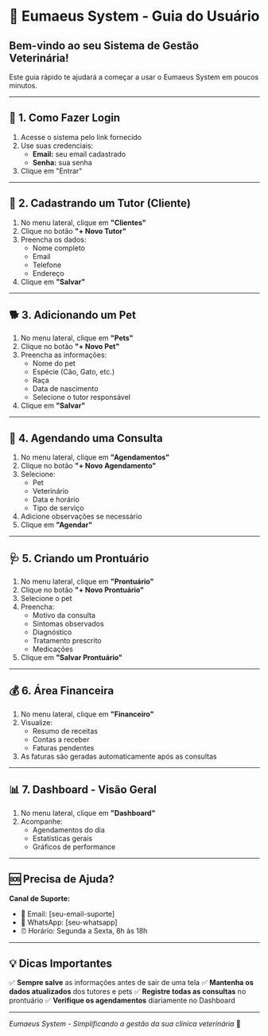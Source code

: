 # 🐾 Eumaeus System - Guia do Usuário

## Bem-vindo ao seu Sistema de Gestão Veterinária!

Este guia rápido te ajudará a começar a usar o Eumaeus System em poucos minutos.

---

## 🔐 1. Como Fazer Login

1. Acesse o sistema pelo link fornecido
2. Use suas credenciais:
   - **Email:** seu email cadastrado
   - **Senha:** sua senha
3. Clique em "Entrar"

---

## 👥 2. Cadastrando um Tutor (Cliente)

1. No menu lateral, clique em **"Clientes"**
2. Clique no botão **"+ Novo Tutor"**
3. Preencha os dados:
   - Nome completo
   - Email
   - Telefone
   - Endereço
4. Clique em **"Salvar"**

---

## 🐕 3. Adicionando um Pet

1. No menu lateral, clique em **"Pets"**
2. Clique no botão **"+ Novo Pet"**
3. Preencha as informações:
   - Nome do pet
   - Espécie (Cão, Gato, etc.)
   - Raça
   - Data de nascimento
   - Selecione o tutor responsável
4. Clique em **"Salvar"**

---

## 📅 4. Agendando uma Consulta

1. No menu lateral, clique em **"Agendamentos"**
2. Clique no botão **"+ Novo Agendamento"**
3. Selecione:
   - Pet
   - Veterinário
   - Data e horário
   - Tipo de serviço
4. Adicione observações se necessário
5. Clique em **"Agendar"**

---

## 🩺 5. Criando um Prontuário

1. No menu lateral, clique em **"Prontuário"**
2. Clique no botão **"+ Novo Prontuário"**
3. Selecione o pet
4. Preencha:
   - Motivo da consulta
   - Sintomas observados
   - Diagnóstico
   - Tratamento prescrito
   - Medicações
5. Clique em **"Salvar Prontuário"**

---

## 💰 6. Área Financeira

1. No menu lateral, clique em **"Financeiro"**
2. Visualize:
   - Resumo de receitas
   - Contas a receber
   - Faturas pendentes
3. As faturas são geradas automaticamente após as consultas

---

## 📊 7. Dashboard - Visão Geral

1. No menu lateral, clique em **"Dashboard"**
2. Acompanhe:
   - Agendamentos do dia
   - Estatísticas gerais
   - Gráficos de performance

---

## 🆘 Precisa de Ajuda?

**Canal de Suporte:**
- 📧 Email: [seu-email-suporte]
- 📱 WhatsApp: [seu-whatsapp]
- ⏰ Horário: Segunda a Sexta, 8h às 18h

---

## 💡 Dicas Importantes

✅ **Sempre salve** as informações antes de sair de uma tela
✅ **Mantenha os dados atualizados** dos tutores e pets
✅ **Registre todas as consultas** no prontuário
✅ **Verifique os agendamentos** diariamente no Dashboard

---

*Eumaeus System - Simplificando a gestão da sua clínica veterinária* 🐾